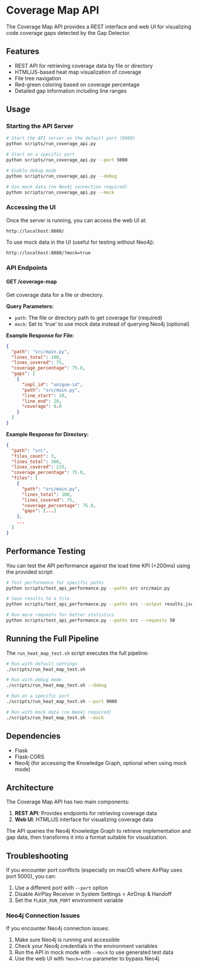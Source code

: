 # Coverage Map API

The Coverage Map API provides a REST interface and web UI for visualizing code coverage gaps detected by the Gap Detector.

## Features

- REST API for retrieving coverage data by file or directory
- HTML/JS-based heat map visualization of coverage
- File tree navigation
- Red-green coloring based on coverage percentage
- Detailed gap information including line ranges

## Usage

### Starting the API Server

```bash
# Start the API server on the default port (8080)
python scripts/run_coverage_api.py

# Start on a specific port
python scripts/run_coverage_api.py --port 5000

# Enable debug mode
python scripts/run_coverage_api.py --debug

# Use mock data (no Neo4j connection required)
python scripts/run_coverage_api.py --mock
```

### Accessing the UI

Once the server is running, you can access the web UI at:

```
http://localhost:8080/
```

To use mock data in the UI (useful for testing without Neo4j):
```
http://localhost:8080/?mock=true
```

### API Endpoints

#### GET /coverage-map

Get coverage data for a file or directory.

**Query Parameters:**

- `path`: The file or directory path to get coverage for (required)
- `mock`: Set to 'true' to use mock data instead of querying Neo4j (optional)

**Example Response for File:**

```json
{
  "path": "src/main.py",
  "lines_total": 100,
  "lines_covered": 75,
  "coverage_percentage": 75.0,
  "gaps": [
    {
      "impl_id": "unique-id",
      "path": "src/main.py",
      "line_start": 10,
      "line_end": 20,
      "coverage": 0.0
    }
  ]
}
```

**Example Response for Directory:**

```json
{
  "path": "src",
  "files_count": 3,
  "lines_total": 300,
  "lines_covered": 225,
  "coverage_percentage": 75.0,
  "files": [
    {
      "path": "src/main.py",
      "lines_total": 100,
      "lines_covered": 75,
      "coverage_percentage": 75.0,
      "gaps": [...]
    },
    ...
  ]
}
```

## Performance Testing

You can test the API performance against the load time KPI (<200ms) using the provided script:

```bash
# Test performance for specific paths
python scripts/test_api_performance.py --paths src src/main.py

# Save results to a file
python scripts/test_api_performance.py --paths src --output results.json

# Run more requests for better statistics
python scripts/test_api_performance.py --paths src --requests 50
```

## Running the Full Pipeline

The `run_heat_map_test.sh` script executes the full pipeline:

```bash
# Run with default settings
./scripts/run_heat_map_test.sh

# Run with debug mode
./scripts/run_heat_map_test.sh --debug

# Run on a specific port
./scripts/run_heat_map_test.sh --port 9000

# Run with mock data (no Neo4j required)
./scripts/run_heat_map_test.sh --mock
```

## Dependencies

- Flask
- Flask-CORS
- Neo4j (for accessing the Knowledge Graph, optional when using mock mode)

## Architecture

The Coverage Map API has two main components:

1. **REST API**: Provides endpoints for retrieving coverage data
2. **Web UI**: HTML/JS interface for visualizing coverage data

The API queries the Neo4j Knowledge Graph to retrieve implementation and gap data, then transforms it into a format suitable for visualization.

## Troubleshooting

If you encounter port conflicts (especially on macOS where AirPlay uses port 5000), you can:

1. Use a different port with `--port` option
2. Disable AirPlay Receiver in System Settings > AirDrop & Handoff
3. Set the `FLASK_RUN_PORT` environment variable

### Neo4j Connection Issues

If you encounter Neo4j connection issues:

1. Make sure Neo4j is running and accessible
2. Check your Neo4j credentials in the environment variables
3. Run the API in mock mode with `--mock` to use generated test data
4. Use the web UI with `?mock=true` parameter to bypass Neo4j 